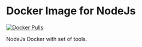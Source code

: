 # Docker Image for NodeJs
[![Docker Pulls](https://img.shields.io/docker/pulls/nmflabs/node.svg)](https://hub.docker.com/r/nmflabs/node)

NodeJs Docker with set of tools.
